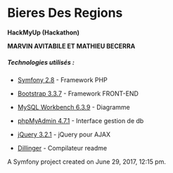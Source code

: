 # Bieres Des Regions

**HackMyUp (Hackathon)**

**MARVIN AVITABILE ET MATHIEU BECERRA**

##### Technologies utilisés :

* [Symfony 2.8] - Framework PHP
* [Bootstrap 3.3.7] - Framework FRONT-END
* [MySQL Workbench 6.3.9] - Diagramme
* [phpMyAdmin 4.7.1] - Interface gestion de db
* [jQuery 3.2.1] - jQuery pour AJAX
* [Dillinger] - Compilateur readme


   [Symfony 2.8]: <https://symfony.com/download>
   [Bootstrap 3.3.7]: <http://getbootstrap.com/getting-started/#download>
   [jQuery 3.2.1]: <https://jquery.com/download/>
   [MySQL Workbench 6.3.9]: <https://dev.mysql.com/downloads/workbench/>
   [phpMyAdmin 4.7.1]: <https://www.phpmyadmin.net/>
   [Dillinger]: <http://dillinger.io/>

A Symfony project created on June 29, 2017, 12:15 pm.
